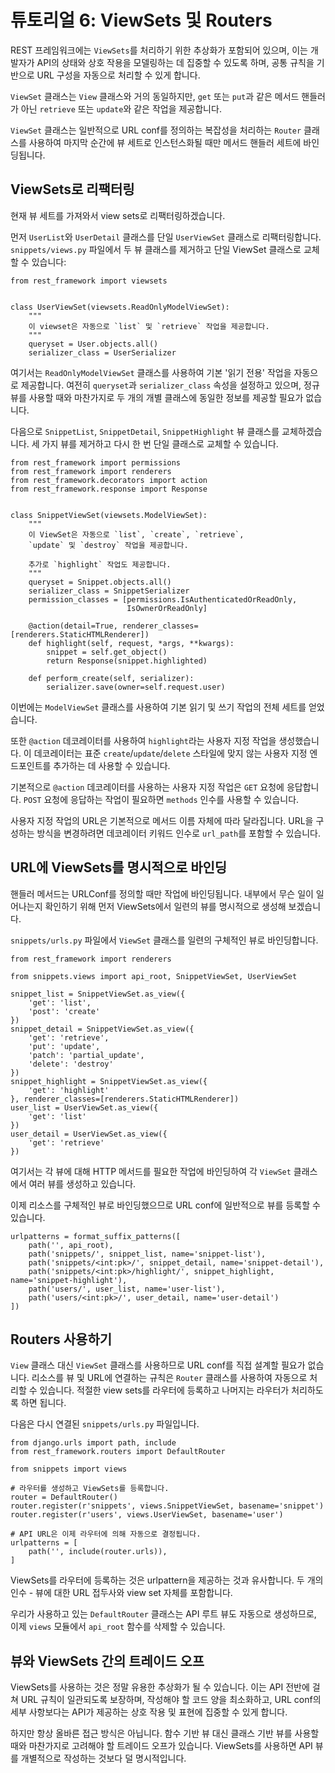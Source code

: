 # 튜토리얼 6: ViewSets 및 Routers

REST 프레임워크에는 `ViewSets`를 처리하기 위한 추상화가 포함되어 있으며, 이는 개발자가 API의 상태와 상호 작용을 모델링하는 데 집중할 수 있도록 하며, 공통 규칙을 기반으로 URL 구성을 자동으로 처리할 수 있게 합니다.

`ViewSet` 클래스는 `View` 클래스와 거의 동일하지만, `get` 또는 `put`과 같은 메서드 핸들러가 아닌 `retrieve` 또는 `update`와 같은 작업을 제공합니다.

`ViewSet` 클래스는 일반적으로 URL conf를 정의하는 복잡성을 처리하는 `Router` 클래스를 사용하여 마지막 순간에 뷰 세트로 인스턴스화될 때만 메서드 핸들러 세트에 바인딩됩니다.

## ViewSets로 리팩터링

현재 뷰 세트를 가져와서 view sets로 리팩터링하겠습니다.

먼저 `UserList`와 `UserDetail` 클래스를 단일 `UserViewSet` 클래스로 리팩터링합니다. `snippets/views.py` 파일에서 두 뷰 클래스를 제거하고 단일 ViewSet 클래스로 교체할 수 있습니다:

    from rest_framework import viewsets


    class UserViewSet(viewsets.ReadOnlyModelViewSet):
        """
        이 viewset은 자동으로 `list` 및 `retrieve` 작업을 제공합니다.
        """
        queryset = User.objects.all()
        serializer_class = UserSerializer

여기서는 `ReadOnlyModelViewSet` 클래스를 사용하여 기본 '읽기 전용' 작업을 자동으로 제공합니다. 여전히 `queryset`과 `serializer_class` 속성을 설정하고 있으며, 정규 뷰를 사용할 때와 마찬가지로 두 개의 개별 클래스에 동일한 정보를 제공할 필요가 없습니다.

다음으로 `SnippetList`, `SnippetDetail`, `SnippetHighlight` 뷰 클래스를 교체하겠습니다. 세 가지 뷰를 제거하고 다시 한 번 단일 클래스로 교체할 수 있습니다.

    from rest_framework import permissions
    from rest_framework import renderers
    from rest_framework.decorators import action
    from rest_framework.response import Response


    class SnippetViewSet(viewsets.ModelViewSet):
        """
        이 ViewSet은 자동으로 `list`, `create`, `retrieve`,
        `update` 및 `destroy` 작업을 제공합니다.

        추가로 `highlight` 작업도 제공합니다.
        """
        queryset = Snippet.objects.all()
        serializer_class = SnippetSerializer
        permission_classes = [permissions.IsAuthenticatedOrReadOnly,
                              IsOwnerOrReadOnly]

        @action(detail=True, renderer_classes=[renderers.StaticHTMLRenderer])
        def highlight(self, request, *args, **kwargs):
            snippet = self.get_object()
            return Response(snippet.highlighted)

        def perform_create(self, serializer):
            serializer.save(owner=self.request.user)

이번에는 `ModelViewSet` 클래스를 사용하여 기본 읽기 및 쓰기 작업의 전체 세트를 얻었습니다.

또한 `@action` 데코레이터를 사용하여 `highlight`라는 사용자 지정 작업을 생성했습니다. 이 데코레이터는 표준 `create`/`update`/`delete` 스타일에 맞지 않는 사용자 지정 엔드포인트를 추가하는 데 사용할 수 있습니다.

기본적으로 `@action` 데코레이터를 사용하는 사용자 지정 작업은 `GET` 요청에 응답합니다. `POST` 요청에 응답하는 작업이 필요하면 `methods` 인수를 사용할 수 있습니다.

사용자 지정 작업의 URL은 기본적으로 메서드 이름 자체에 따라 달라집니다. URL을 구성하는 방식을 변경하려면 데코레이터 키워드 인수로 `url_path`를 포함할 수 있습니다.

## URL에 ViewSets를 명시적으로 바인딩

핸들러 메서드는 URLConf를 정의할 때만 작업에 바인딩됩니다.
내부에서 무슨 일이 일어나는지 확인하기 위해 먼저 ViewSets에서 일련의 뷰를 명시적으로 생성해 보겠습니다.

`snippets/urls.py` 파일에서 `ViewSet` 클래스를 일련의 구체적인 뷰로 바인딩합니다.

    from rest_framework import renderers

    from snippets.views import api_root, SnippetViewSet, UserViewSet

    snippet_list = SnippetViewSet.as_view({
        'get': 'list',
        'post': 'create'
    })
    snippet_detail = SnippetViewSet.as_view({
        'get': 'retrieve',
        'put': 'update',
        'patch': 'partial_update',
        'delete': 'destroy'
    })
    snippet_highlight = SnippetViewSet.as_view({
        'get': 'highlight'
    }, renderer_classes=[renderers.StaticHTMLRenderer])
    user_list = UserViewSet.as_view({
        'get': 'list'
    })
    user_detail = UserViewSet.as_view({
        'get': 'retrieve'
    })

여기서는 각 뷰에 대해 HTTP 메서드를 필요한 작업에 바인딩하여 각 `ViewSet` 클래스에서 여러 뷰를 생성하고 있습니다.

이제 리소스를 구체적인 뷰로 바인딩했으므로 URL conf에 일반적으로 뷰를 등록할 수 있습니다.

    urlpatterns = format_suffix_patterns([
        path('', api_root),
        path('snippets/', snippet_list, name='snippet-list'),
        path('snippets/<int:pk>/', snippet_detail, name='snippet-detail'),
        path('snippets/<int:pk>/highlight/', snippet_highlight, name='snippet-highlight'),
        path('users/', user_list, name='user-list'),
        path('users/<int:pk>/', user_detail, name='user-detail')
    ])

## Routers 사용하기

`View` 클래스 대신 `ViewSet` 클래스를 사용하므로 URL conf를 직접 설계할 필요가 없습니다. 리소스를 뷰 및 URL에 연결하는 규칙은 `Router` 클래스를 사용하여 자동으로 처리할 수 있습니다. 적절한 view sets를 라우터에 등록하고 나머지는 라우터가 처리하도록 하면 됩니다.

다음은 다시 연결된 `snippets/urls.py` 파일입니다.

    from django.urls import path, include
    from rest_framework.routers import DefaultRouter

    from snippets import views

    # 라우터를 생성하고 ViewSets를 등록합니다.
    router = DefaultRouter()
    router.register(r'snippets', views.SnippetViewSet, basename='snippet')
    router.register(r'users', views.UserViewSet, basename='user')

    # API URL은 이제 라우터에 의해 자동으로 결정됩니다.
    urlpatterns = [
        path('', include(router.urls)),
    ]

ViewSets를 라우터에 등록하는 것은 urlpattern을 제공하는 것과 유사합니다. 두 개의 인수 - 뷰에 대한 URL 접두사와 view set 자체를 포함합니다.

우리가 사용하고 있는 `DefaultRouter` 클래스는 API 루트 뷰도 자동으로 생성하므로, 이제 `views` 모듈에서 `api_root` 함수를 삭제할 수 있습니다.

## 뷰와 ViewSets 간의 트레이드 오프

ViewSets를 사용하는 것은 정말 유용한 추상화가 될 수 있습니다. 이는 API 전반에 걸쳐 URL 규칙이 일관되도록 보장하며, 작성해야 할 코드 양을 최소화하고, URL conf의 세부 사항보다는 API가 제공하는 상호 작용 및 표현에 집중할 수 있게 합니다.

하지만 항상 올바른 접근 방식은 아닙니다. 함수 기반 뷰 대신 클래스 기반 뷰를 사용할 때와 마찬가지로 고려해야 할 트레이드 오프가 있습니다. ViewSets를 사용하면 API 뷰를 개별적으로 작성하는 것보다 덜 명시적입니다.
